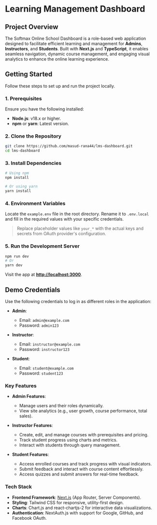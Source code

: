 # **Learning Management Dashboard**

## **Project Overview**

The Softmax Online School Dashboard is a role-based web application designed to facilitate efficient learning and management for **Admins**, **Instructors**, and **Students**. Built with **Next.js** and **TypeScript**, it enables seamless navigation, dynamic course management, and engaging visual analytics to enhance the online learning experience.

## **Getting Started**

Follow these steps to set up and run the project locally.

### **1. Prerequisites**

Ensure you have the following installed:

- **Node.js**: v18.x or higher.
- **npm** or **yarn**: Latest version.

### **2. Clone the Repository**

```bash
git clone https://github.com/masud-rana44/lms-dashboard.git
cd lms-dashboard
```

### **3. Install Dependencies**

```bash
# Using npm
npm install

# Or using yarn
yarn install
```

### **4. Environment Variables**

Locate the `example.env` file in the root directory. Rename it to `.env.local` and fill in the required values with your specific credentials.

> Replace placeholder values like `your_*` with the actual keys and secrets from OAuth provider's configuration.

### **5. Run the Development Server**

```bash
npm run dev
# Or
yarn dev
```

Visit the app at **[http://localhost:3000](http://localhost:3000)**.

## **Demo Credentials**

Use the following credentials to log in as different roles in the application:

- **Admin**:

  - Email: `admin@example.com`
  - Password: `admin123`

- **Instructor**:

  - Email: `instructor@example.com`
  - Password: `instructor123`

- **Student**:
  - Email: `student@example.com`
  - Password: `student123`

### **Key Features**

- **Admin Features**:

  - Manage users and their roles dynamically.
  - View site analytics (e.g., user growth, course performance, total sales).

- **Instructor Features**:

  - Create, edit, and manage courses with prerequisites and pricing.
  - Track student progress using charts and metrics.
  - Interact with students through query management.

- **Student Features**:
  - Access enrolled courses and track progress with visual indicators.
  - Submit feedback and interact with course content effortlessly.
  - Access quizzes and submit answers for real-time feedback.

### **Tech Stack**

- **Frontend Framework**: [Next.js](https://nextjs.org/) (App Router, Server Components).
- **Styling**: Tailwind CSS for responsive, utility-first design.
- **Charts**: Chart.js and react-chartjs-2 for interactive data visualizations.
- **Authentication**: NextAuth.js with support for Google, GitHub, and Facebook OAuth.
